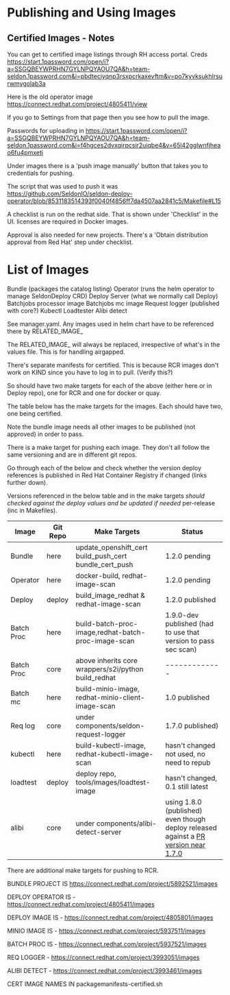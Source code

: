 # Publishing and Using Images

## Certified Images - Notes

You can get to certified image listings through RH access portal. Creds https://start.1password.com/open/i?a=SSGQBEYWPRHN7GYLNPQYAOU7QA&h=team-seldon.1password.com&i=pbdteciyqnp3rsxpcrkaxevftm&v=po7kyvksukhlrsurwmygolab3a

Here is the old operator image https://connect.redhat.com/project/4805411/view

If you go to Settings from that page then you see how to pull the image.

Passwords for uploading in https://start.1password.com/open/i?a=SSGQBEYWPRHN7GYLNPQYAOU7QA&h=team-seldon.1password.com&i=f4hgces2dvxqirpcsir2uiqbe4&v=65l42gglwnfjheao6fu4pmxeti

Under images there is a 'push image manually' button that takes you to credentials for pushing.

The script that was used to push it was https://github.com/SeldonIO/seldon-deploy-operator/blob/8531183514393f0040f4856ff7da4507aa2841c5/Makefile#L15

A checklist is run on the redhat side. That is shown under 'Checklist' in the UI. licenses are required in Docker images.

Approval is also needed for new projects. There's a 'Obtain distribution approval from Red Hat' step under checklist.

# List of Images

Bundle (packages the catalog listing)
Operator (runs the helm operator to manage SeldonDeploy CRD)
Deploy Server (what we normally call Deploy)
Batchjobs processor image
Batchjobs mc image
Request logger (published with core?)
Kubectl
Loadtester
Alibi detect

See manager.yaml. Any images used in helm chart have to be referenced there by RELATED_IMAGE_

The RELATED_IMAGE_ will always be replaced, irrespective of what's in the values file. This is for handling airgapped.

There's separate manifests for certified. This is because RCR images don't work on KIND since you have to log in to pull. (Verify this?)

So should have two make targets for each of the above (either here or in Deploy repo), one for RCR and one for docker or quay.

The table below has the make targets for the images. Each should have two, one being certified.

Note the bundle image needs all other images to be published (not approved) in order to pass.

There is a make target for pushing each image. They don't all follow the same versioning and are in different git repos.

Go through each of the below and check whether the version deploy references is published in Red Hat Container Registry if changed (links further down).

Versions referenced in the below table and in the make targets *should checked against the deploy values and be updated if needed* per-release (inc in Makefiles).

| Image      | Git Repo | Make Targets                                         |  Status |
| ---------- | -------- | ---------------------------------------------------- | ----------- |
| Bundle     | here     |update_openshift_cert build_push_cert bundle_cert_push| 1.2.0 pending  |
| Operator   | here     |docker-build, redhat-image-scan                       | 1.2.0 pending |
| Deploy     | deploy   |build_image_redhat & redhat-image-scan                | 1.2.0 published |
| Batch Proc | here     |build-batch-proc-image,redhat-batch-proc-image-scan   | 1.9.0-dev published (had to use that version to pass sec scan) |
| Batch Proc | core     |above inherits core wrappers/s2i/python build_redhat  | ------------- |
| Batch mc   | here     |build-minio-image, redhat-minio-client-image-scan     | 1.0 published |
| Req log    | core     |under components/seldon-request-logger                | 1.7.0 published) |
| kubectl    | here     |build-kubectl-image, redhat-kubectl-image-scan        | hasn't changed not used, no need to repub |
| loadtest   | deploy   |deploy repo, tools/images/loadtest-image              | hasn't changed, 0.1 still latest |
| alibi      | core     |under components/alibi-detect-server                  | using 1.8.0 (published) even though deploy released against a [PR version near 1.7.0](https://github.com/SeldonIO/seldon-deploy/blob/v1.2.0/tools/seldon-deploy-install/sd-setup/helm-charts/seldon-deploy/values.yaml#L12)   |

There are additional make targets for pushing to RCR.

BUNDLE PROJECT IS https://connect.redhat.com/project/5892521/images

DEPLOY OPERATOR IS - https://connect.redhat.com/project/4805411/images

DEPLOY IMAGE IS - https://connect.redhat.com/project/4805801/images

MINIO IMAGE IS - https://connect.redhat.com/project/5937511/images

BATCH PROC IS - https://connect.redhat.com/project/5937521/images

REQ LOGGER - https://connect.redhat.com/project/3993051/images

ALIBI DETECT - https://connect.redhat.com/project/3993461/images

CERT IMAGE NAMES IN packagemanifests-certified.sh

